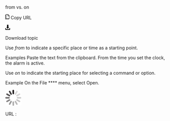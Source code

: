 # 

from vs. on

![Copy URL](media/from-vs-on/Copy.png)
Copy URL

![Download](media/from-vs-on/Download.png)

Download topic

Use *from* to indicate a specific place or time as a starting point. 

Examples
Paste the text from the clipboard.
From the time you set the clock, the alarm is active.

Use *on* to indicate the starting place for selecting a command or option.

Example On the File **** menu, select Open.

![In progress](media/from-vs-on/activity-large.gif)

URL :
